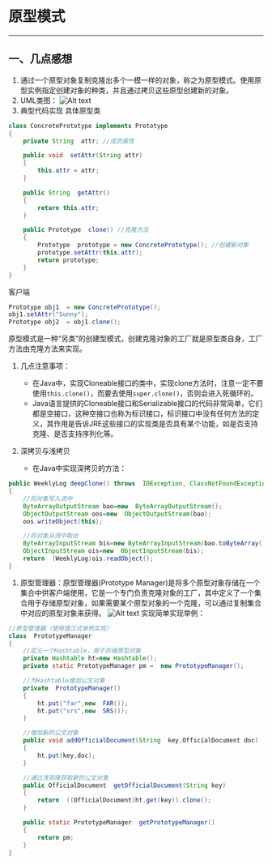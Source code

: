 # 原型模式

----------------

## 一、几点感想

1. 通过一个原型对象复制克隆出多个一模一样的对象，称之为原型模式。使用原型实例指定创建对象的种类，并且通过拷贝这些原型创建新的对象。
1. UML类图：
  ![Alt text](./1509586752215.png)
1. 典型代码实现
   具体原型类

```java
class ConcretePrototype implements Prototype
{
    private String  attr; //成员属性

    public void  setAttr(String attr)
    {
        this.attr = attr;
    }

    public String  getAttr()
    {
        return this.attr;
    }

    public Prototype  clone() //克隆方法
    {
        Prototype  prototype = new ConcretePrototype(); //创建新对象
        prototype.setAttr(this.attr);
        return prototype;
    }
}
```

客户端

```java
Prototype obj1  = new ConcretePrototype();
obj1.setAttr("Sunny");
Prototype obj2  = obj1.clone();
```

原型模式是一种“另类”的创建型模式，创建克隆对象的工厂就是原型类自身，工厂方法由克隆方法来实现。

1. 几点注意事项：
    - 在Java中，实现Cloneable接口的类中，实现clone方法时，注意一定不要使用`this.clone()`，而要去使用`super.clone()`，否则会进入死循环的。
    - Java语言提供的Cloneable接口和Serializable接口的代码非常简单，它们都是空接口，这种空接口也称为标识接口，标识接口中没有任何方法的定义，其作用是告诉JRE这些接口的实现类是否具有某个功能，如是否支持克隆、是否支持序列化等。

1. 深拷贝与浅拷贝
    - 在Java中实现深拷贝的方法：

```java
public WeeklyLog deepClone() throws  IOException, ClassNotFoundException, OptionalDataException
{
    //将对象写入流中
    ByteArrayOutputStream bao=new  ByteArrayOutputStream();
    ObjectOutputStream oos=new  ObjectOutputStream(bao);
    oos.writeObject(this);

    //将对象从流中取出
    ByteArrayInputStream bis=new ByteArrayInputStream(bao.toByteArray());
    ObjectInputStream ois=new  ObjectInputStream(bis);
    return  (WeeklyLog)ois.readObject();
}
```

1. 原型管理器：原型管理器(Prototype Manager)是将多个原型对象存储在一个集合中供客户端使用，它是一个专门负责克隆对象的工厂，其中定义了一个集合用于存储原型对象，如果需要某个原型对象的一个克隆，可以通过复制集合中对应的原型对象来获得。
  ![Alt text](./1509592422787.png)
  实现简单实现举例：

```java
//原型管理器（使用饿汉式单例实现）
class  PrototypeManager
{
    //定义一个Hashtable，用于存储原型对象
    private Hashtable ht=new Hashtable();
    private static PrototypeManager pm =  new PrototypeManager();

    //为Hashtable增加公文对象
    private  PrototypeManager()
    {
        ht.put("far",new  FAR());
        ht.put("srs",new  SRS());
    }

    //增加新的公文对象
    public void addOfficialDocument(String  key,OfficialDocument doc)
    {
        ht.put(key,doc);
    }

    //通过浅克隆获取新的公文对象
    public OfficialDocument  getOfficialDocument(String key)
    {
        return  ((OfficialDocument)ht.get(key)).clone();
    }

    public static PrototypeManager  getPrototypeManager()
    {
        return pm;
    }
}
```
